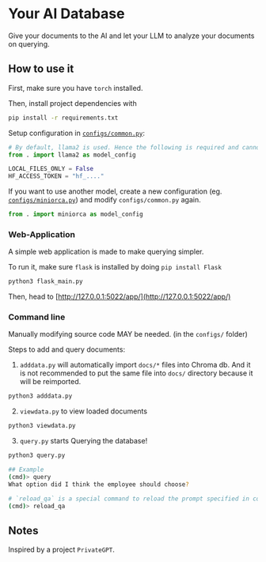 # Your AI Database
Give your documents to the AI and let your LLM to analyze your documents on querying.

## How to use it
First, make sure you have `torch` installed. 

Then, install project dependencies with 
```sh
pip install -r requirements.txt
```

Setup configuration in [`configs/common.py`](configs/common.py):
```py
# By default, llama2 is used. Hence the following is required and cannot be empty
from . import llama2 as model_config

LOCAL_FILES_ONLY = False
HF_ACCESS_TOKEN = "hf_...."
```

If you want to use another model, create a new configuration (eg. [`configs/miniorca.py`](configs/miniorca.py)) and modify `configs/common.py` again.
```py
from . import miniorca as model_config
```

### Web-Application
A simple web application is made to make querying simpler.

To run it, make sure `flask` is installed by doing `pip install Flask`
```sh
python3 flask_main.py
```

Then, head to [http://127.0.0.1:5022/app/](http://127.0.0.1:5022/app/)

### Command line
Manually modifying source code MAY be needed. (in the `configs/` folder)

Steps to add and query documents:

1. `adddata.py` will automatically import `docs/*` files into Chroma db. And it is not recommended to put the same file into `docs/` directory because it will be reimported.
```sh
python3 adddata.py
```

2. `viewdata.py` to view loaded documents
```sh
python3 viewdata.py
```

3. `query.py` starts Querying the database!
```sh
python3 query.py

## Example
(cmd)> query
What option did I think the employee should choose?

# `reload_qa` is a special command to reload the prompt specified in config.PROMPT_TEMPLATE
(cmd)> reload_qa
```

## Notes
Inspired by a project `PrivateGPT`.